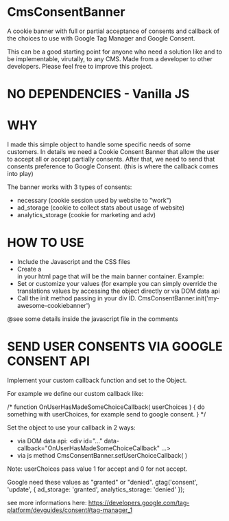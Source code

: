 # CmsConsentBanner
A cookie banner with full or partial acceptance of consents and callback of the choices to use with Google Tag Manager and Google Consent.

This can be a good starting point for anyone who need a solution like and to be implementable, virutally, to any CMS.
Made from a developer to other developers.
Please feel free to improve this project.

# NO DEPENDENCIES - Vanilla JS

# WHY
I made this simple object to handle some specific needs of some customers.
In details we need a Cookie Consent Banner that allow the user to accept all or accept partially consents.
After that, we need to send that consents preference to Google Consent. (this is where the callback comes into play)

The banner works with 3 types of consents:
- necessary             (cookie session used by website to "work")
- ad_storage            (cookie to collect stats about usage of website)
- analytics_storage     (cookie for marketing and adv)

# HOW TO USE
- Include the Javascript and the CSS files
- Create a <div> in your html page that will be the main banner container. Example: <div id="my-awesome-cookiebanner"></div>
- Set or customize your values (for example you can simply override the translations values by accessing the object directly or via DOM data api
- Call the init method passing in your div ID. CmsConsentBanner.init('my-awesome-cookiebanner')

@see some details inside the javascript file in the comments
  
 
# SEND USER CONSENTS VIA GOOGLE CONSENT API
Implement your custom callback function and set to the Object.

For example we define our custom callback like:

/*
function OnUserHasMadeSomeChoiceCallback( userChoices ) {
    do something with userChoices, for example send to google consent.
}
*/

Set the object to use your callback in 2 ways:
  - via DOM data api:   <div id="..."  data-callback="OnUserHasMadeSomeChoiceCallback" ...>
  - via js method CmsConsentBanner.setUserChoiceCallback( )

  
Note: userChoices pass value 1 for accept and 0 for not accept.

Google need these values as "granted" or "denied".
    gtag('consent', 'update', {
            ad_storage: 'granted',
            analytics_storage: 'denied'
    });
  
see more informations here:
https://developers.google.com/tag-platform/devguides/consent#tag-manager_1


  
  
